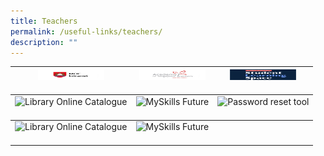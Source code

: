 ```yaml
---
title: Teachers
permalink: /useful-links/teachers/
description: ""
---
```

<table>
<thead>
  <tr>
    <th><img src="/images/MOE_intranet.jpeg" alt="MOE intranet" width="106" height="17"><br><br><a href="http://intranet.moe.gov.sg/" target="_blank" rel="noopener noreferrer"></a></th>
    <th><img src="/images/ast.jpeg" alt="Academy of Singapore Teachers" width="106" height="17"><br><br><a href="https://academyofsingaporeteachers.moe.edu.sg/" target="_blank" rel="noopener noreferrer"></a></th>
    <th><img src="/images/SLSLogo-e1661422248124.png" alt="Student Learning Space" width="106" height="17"><br><br><a href="https://vle.learning.moe.edu.sg/login" target="_blank" rel="noopener noreferrer"></a></th>
  </tr>
</thead>
<tbody>
  <tr>
    <td><img src="![](/images/ICON2.jpg)" alt="Library Online Catalogue" width="106" height="17"><br><br><a href="https://schoolibrary.moe.edu.sg/cchms" target="_blank" rel="noopener noreferrer"></a></td>
    <td><img src="![](/images/Opal-icon.jpeg)" alt="MySkills Future" width="106" height="17"><br><br><a href="https://www.myskillsfuture.gov.sg/content/student/en/secondary.html" target="_blank" rel="noopener noreferrer"></a></td>
    <td><img src="![](/images/Google-Suite-icon.jpeg)" alt="Password reset tool" width="106" height="17"><br><br><a href="https://tinyurl.com/K7FLHZD" target="_blank" rel="noopener noreferrer"></a></td>
  </tr>
</tbody>
	<tbody>
  <tr>
    <td><img src="![](/images/SchoolCockpit-logo.jpg)" alt="Library Online Catalogue" width="106" height="17"><br><br><a href="https://schoolibrary.moe.edu.sg/cchms" target="_blank" rel="noopener noreferrer"></a></td>
    <td><img src="![](/images/School-Cockpit-Plus-Icon.jpeg)" alt="MySkills Future" width="106" height="17"><br><br><a href="https://www.myskillsfuture.gov.sg/content/student/en/secondary.html" target="_blank" rel="noopener noreferrer"></a></td>
    <td></td>
  </tr>
</tbody>
</table>